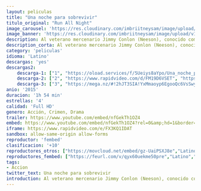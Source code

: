 ```yaml
---
layout: peliculas
title: "Una noche para sobrevivir"
titulo_original: "Run All Night"
image_carousel: 'https://res.cloudinary.com/imbriitneysam/image/upload/v1555988865/NOCHECITA-POSTER-min.jpg'
image_banner: 'https://res.cloudinary.com/imbriitneysam/image/upload/v1555988866/nochecita-banner-min.jpg'
description: Al veterano mercenario Jimmy Conlon (Neeson), conocido como 'el cavatumbas', lo persiguen sus crímenes del pasado a sueldo de la mafia irlandesa de Brooklyn liderada por Shawn Maguire (Harris), pero tambien el policía que le ha seguido la pista durante 30 años. Cuando se entera de que su hijo Mike (Kinnaman) corre peligro, Jimmy tiene que elegir entre el clan criminal al que ha pertenecido siempre y su familia, a la que había abandonado hace mucho tiempo.
description_corta: Al veterano mercenario Jimmy Conlon (Neeson), conocido como 'el cavatumbas', lo persiguen sus crímenes del pasado a sueldo de la mafia irlandesa de Brooklyn liderada por Shawn Maguire (Harris), pero tambien el policía que le ha..
category: 'peliculas'
idioma: 'Latino'
descargas: 'yes'
descargas2:
    descarga-1: ["1", "https://oload.services/f/5Ueiys8aYpo/Una_noche_para_sobrevivir_%282015%29.mp4", "https://www.google.com/s2/favicons?domain=openload.co","OpenLoad","https://res.cloudinary.com/imbriitneysam/image/upload/v1541473684/mexico.png", "Latino", "Full HD"]
    descarga-2: ["2", "https://www.rapidvideo.com/d/FM19D6VSET", "https://www.google.com/s2/favicons?domain=www.rapidvideo.com","RapidVideo","https://res.cloudinary.com/imbriitneysam/image/upload/v1541473684/mexico.png", "Latino", "Full HD"]
    descarga-3: ["3", "https://mega.nz/#!2hJT3SIA!YxMmaoyp6EgooQc6VsSwy11zYVBgItuRsxXM8ybimwA", "https://www.google.com/s2/favicons?domain=mega.nz","Mega","https://res.cloudinary.com/imbriitneysam/image/upload/v1541473684/mexico.png", "Latino", "Full HD"]
anio: '2015'
duracion: '1h 54 min'
estrellas: '4'
calidad: 'Full HD'
genero: Acción, Crimen, Drama
trailer: https://www.youtube.com/embed/nfGekTh1OZ4
embed: https://www.youtube.com/embed/nfGekTh1OZ4?rel=0&amp;hd=1&border=0&wmode=opaque&enablejsapi=1&modestbranding=1&controls=1&showinfo=1
iframe: https://www.rapidvideo.com/e/FX3KQ1IDAT
sandbox: allow-same-origin allow-forms
reproductor: 'fembed'
clasificacion: '+10'
reproductores_otros: ["https://movcloud.net/embed/gz-UaiPSXJ8e","Latino","https://www.zembed.to/public/dist/asteroid.html?id=559c4bc0b3402a74f2e967d5831428ea&title=Run%20All%20Night","Latino"]
reproductores_fembed: ["https://feurl.com/v/qyx60uekme50pre","Latino","https://feurl.com/v/eno8mje420v","Latino"]
tags:
- Accion
twitter_text: Una noche para sobrevivir
introduction: Al veterano mercenario Jimmy Conlon (Neeson), conocido como 'el cavatumbas', lo persiguen sus crímenes del pasado a sueldo de la mafia irlandesa de Brooklyn liderada por Shawn Maguire (Harris), pero tambien el policía que le ha..
---
```












